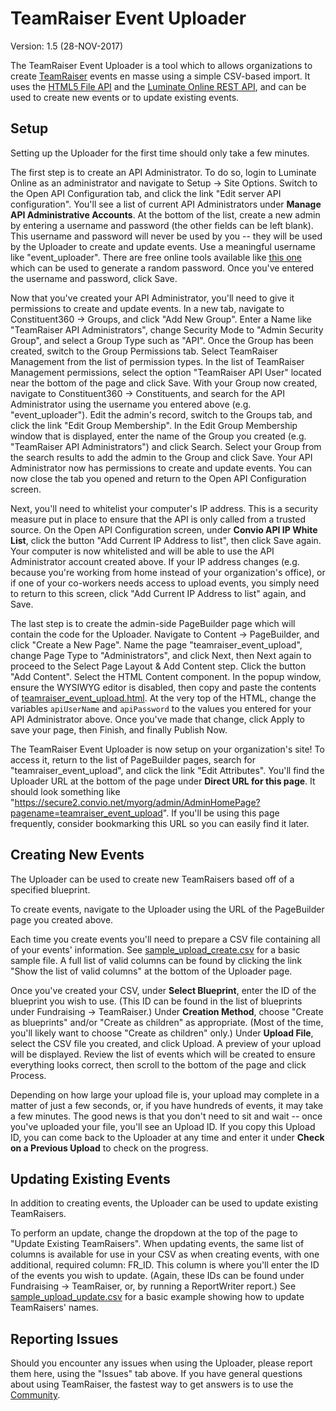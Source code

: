 TeamRaiser Event Uploader
=========================

Version: 1.5 (28-NOV-2017)

The TeamRaiser Event Uploader is a tool which to allows organizations to create [TeamRaiser](https://www.blackbaud.com/online-marketing/teamraiser-event-fundraising) events en masse using a simple CSV-based import. It uses the [HTML5 File API](http://www.w3.org/TR/FileAPI/) and the [Luminate Online REST API](http://open.convio.com/api), and can be used to create new events or to update existing events.

Setup
-----

Setting up the Uploader for the first time should only take a few minutes.

The first step is to create an API Administrator. To do so, login to Luminate Online as an administrator and navigate to Setup -> Site Options. Switch to the Open API Configuration tab, and click the link "Edit server API configuration". You'll see a list of current API Administrators under **Manage API Administrative Accounts**. At the bottom of the list, create a new admin by entering a username and password (the other fields can be left blank). This username and password will never be used by you -- they will be used by the Uploader to create and update events. Use a meaningful username like "event_uploader". There are free online tools available like [this one](http://www.pctools.com/guides/password/) which can be used to generate a random password. Once you've entered the username and password, click Save.

Now that you've created your API Administrator, you'll need to give it permissions to create and update events. In a new tab, navigate to Constituent360 -> Groups, and click "Add New Group". Enter a Name like "TeamRaiser API Administrators", change Security Mode to "Admin Security Group", and select a Group Type such as "API". Once the Group has been created, switch to the Group Permissions tab. Select TeamRaiser Management from the list of permission types. In the list of TeamRaiser Management permissions, select the option "TeamRaiser API User" located near the bottom of the page and click Save. With your Group now created, navigate to Constituent360 -> Constituents, and search for the API Administrator using the username you entered above (e.g. "event_uploader"). Edit the admin's record, switch to the Groups tab, and click the link "Edit Group Membership". In the Edit Group Membership window that is displayed, enter the name of the Group you created (e.g. "TeamRaiser API Administrators") and click Search. Select your Group from the search results to add the admin to the Group and click Save. Your API Administrator now has permissions to create and update events. You can now close the tab you opened and return to the Open API Configuration screen.

Next, you'll need to whitelist your computer's IP address. This is a security measure put in place to ensure that the API is only called from a trusted source. On the Open API Configuration screen, under **Convio API IP White List**, click the button "Add Current IP Address to list", then click Save again. Your computer is now whitelisted and will be able to use the API Administrator account created above. If your IP address changes (e.g. because you're working from home instead of your organization's office), or if one of your co-workers needs access to upload events, you simply need to return to this screen, click "Add Current IP Address to list" again, and Save.

The last step is to create the admin-side PageBuilder page which will contain the code for the Uploader. Navigate to Content -> PageBuilder, and click "Create a New Page". Name the page "teamraiser_event_upload", change Page Type to "Administrators", and click Next, then Next again to proceed to the Select Page Layout & Add Content step. Click the button "Add Content". Select the HTML Content component. In the popup window, ensure the WYSIWYG editor is disabled, then copy and paste the contents of [teamraiser_event_upload.html](https://raw.github.com/noahcooper/teamraiserEventUploader/master/teamraiser_event_upload.html). At the very top of the HTML, change the variables `apiUserName` and `apiPassword` to the values you entered for your API Administrator above. Once you've made that change, click Apply to save your page, then Finish, and finally Publish Now.

The TeamRaiser Event Uploader is now setup on your organization's site! To access it, return to the list of PageBuilder pages, search for "teamraiser_event_upload", and click the link "Edit Attributes". You'll find the Uploader URL at the bottom of the page under **Direct URL for this page**. It should look something like "https://secure2.convio.net/myorg/admin/AdminHomePage?pagename=teamraiser_event_upload". If you'll be using this page frequently, consider bookmarking this URL so you can easily find it later.

Creating New Events
-------------------

The Uploader can be used to create new TeamRaisers based off of a specified blueprint.

To create events, navigate to the Uploader using the URL of the PageBuilder page you created above.

Each time you create events you'll need to prepare a CSV file containing all of your events' information. See [sample_upload_create.csv](https://raw.github.com/noahcooper/teamraiserEventUploader/master/sample_upload_create.csv) for a basic sample file. A full list of valid columns can be found by clicking the link "Show the list of valid columns" at the bottom of the Uploader page.

Once you've created your CSV, under **Select Blueprint**, enter the ID of the blueprint you wish to use. (This ID can be found in the list of blueprints under Fundraising -> TeamRaiser.) Under **Creation Method**, choose "Create as blueprints" and/or "Create as children" as appropriate. (Most of the time, you'll likely want to choose "Create as children" only.) Under **Upload File**, select the CSV file you created, and click Upload. A preview of your upload will be displayed. Review the list of events which will be created to ensure everything looks correct, then scroll to the bottom of the page and click Process.

Depending on how large your upload file is, your upload may complete in a matter of just a few seconds, or, if you have hundreds of events, it may take a few minutes. The good news is that you don't need to sit and wait -- once you've uploaded your file, you'll see an Upload ID. If you copy this Upload ID, you can come back to the Uploader at any time and enter it under **Check on a Previous Upload** to check on the progress.

Updating Existing Events
------------------------

In addition to creating events, the Uploader can be used to update existing TeamRaisers.

To perform an update, change the dropdown at the top of the page to "Update Existing TeamRaisers". When updating events, the same list of columns is available for use in your CSV as when creating events, with one additional, required column: FR_ID. This column is where you'll enter the ID of the events you wish to update. (Again, these IDs can be found under Fundraising -> TeamRaiser, or, by running a ReportWriter report.) See [sample_upload_update.csv](https://raw.github.com/noahcooper/teamraiserEventUploader/master/sample_upload_update.csv) for a basic example showing how to update TeamRaisers' names.

Reporting Issues
----------------

Should you encounter any issues when using the Uploader, please report them here, using the "Issues" tab above. If you have general questions about using TeamRaiser, the fastest way to get answers is to use the [Community](http://community.convio.com).